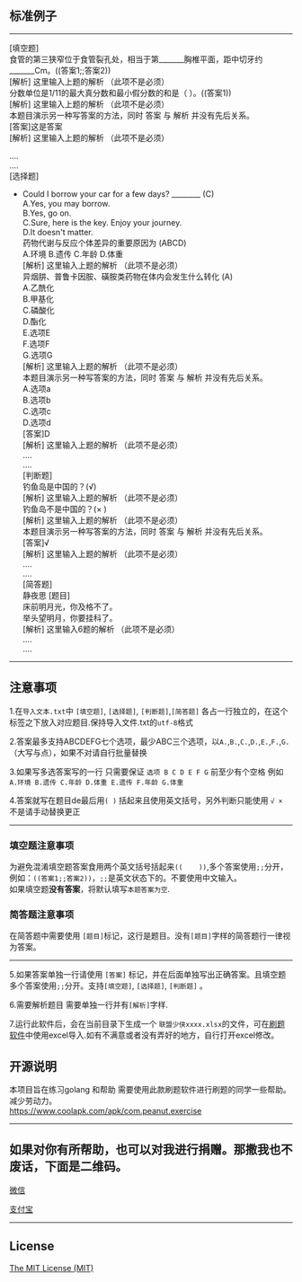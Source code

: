 ## 标准例子
---

[填空题]    
食管的第三狭窄位于食管裂孔处，相当于第_______胸椎平面，距中切牙约_______Cm。((答案1;;答案2))  
[解析] 这里输入上题的解析 （此项不是必须）   
分数单位是1/11的最大真分数和最小假分数的和是（    ）。((答案1))   
[解析] 这里输入上题的解析 （此项不是必须）     
本题目演示另一种写答案的方法，同时 答案 与 解析 并没有先后关系。    
[答案]这是答案    
[解析] 这里输入上题的解析 （此项不是必须）    

....    
....    
[选择题]    
- Could I borrow your car for a few days?  ________  (C)    
A.Yes, you may borrow.    
B.Yes, go on.    
C.Sure, here is the key. Enjoy your journey.    
D.It doesn't matter.    
药物代谢与反应个体差异的重要原因为 (ABCD)    
A.环境 B.遗传 C.年龄 D.体重     
[解析] 这里输入上题的解析 （此项不是必须）       
异烟肼、普鲁卡因胺、磺胺类药物在体内会发生什么转化 (A)    
A.乙酰化     
B.甲基化     
C.磷酸化    
D.酯化      
E.选项E    
F.选项F    
G.选项G    
[解析] 这里输入上题的解析 （此项不是必须）  
本题目演示另一种写答案的方法，同时 答案 与 解析 并没有先后关系。    
A.选项a    
B.选项b    
C.选项c    
D.选项d    
[答案]D    
[解析] 这里输入上题的解析 （此项不是必须）     
....    
....    
[判断题]      
钓鱼岛是中国的？(√)      
[解析] 这里输入上题的解析 （此项不是必须）     
钓鱼岛不是中国的？(× )       
[解析] 这里输入上题的解析 （此项不是必须）     
本题目演示另一种写答案的方法，同时 答案 与 解析 并没有先后关系。    
[答案]√    
[解析] 这里输入上题的解析 （此项不是必须）     
....     
....        
[简答题]     
静夜思          [题目]     
床前明月光，你及格不了。      
举头望明月，你要挂科了。     
[解析] 这里输入6题的解析 （此项不是必须）     
....     
....     

---

## 注意事项 
1.在`导入文本.txt`中 `[填空题]`,   `[选择题]`,  `[判断题]`,`[简答题]`  各占一行独立的，在这个标签之下放入对应题目.保持导入文件.txt的`utf-8`格式     

2.答案最多支持ABCDEFG七个选项，最少ABC三个选项，以`A.`,`B.`,`C.`,`D.`,`E.`,`F.`,`G.`（大写与点），如果不对请自行批量替换      

3.如果写多选答案写的一行 只需要保证 `选项 B C D E F G` 前至少有个空格 例如 `A.环境 B.遗传 C.年龄 D.体重 E.遗传 F.年龄 G.体重 `       

4.答案就写在题目de最后用`( )` 括起来且使用英文括号，另外判断只能使用 `√ × `不是请手动替换更正     
   
---
### 填空题注意事项    
为避免混淆填空题答案食用两个英文括号括起来`((    ))`,多个答案使用`;;`分开，例如：`((答案1;;答案2))`，`;;`是英文状态下的。不要使用中文输入。        
如果填空题**没有答案**，将默认填写`本题答案为空`.    

###  简答题注意事项    
在简答题中需要使用 `[题目]`标记，这行是题目。没有`[题目]`字样的简答题行一律视为答案。    

---
5.如果答案单独一行请使用  `[答案]`  标记，并在后面单独写出正确答案。且填空题多个答案使用`;;`分开。支持`[填空题]`,   `[选择题]`,  `[判断题]` 。    

6.需要解析题目 需要单独一行并有`[解析]`字样.

7.运行此软件后，会在当前目录下生成一个 `联盟少侠xxxx.xlsx`的文件，可在[刷题软件](https://www.coolapk.com/apk/com.peanut.exercise)中使用excel导入.如有不满意或者没有弄好的地方，自行打开excel修改。    
## 开源说明

本项目旨在练习golang 和帮助 需要使用此款刷题软件进行刷题的同学一些帮助。减少劳动力。    
https://www.coolapk.com/apk/com.peanut.exercise    

---
## 如果对你有所帮助，也可以对我进行捐赠。那撒我也不废话，下面是二维码。
[微信](https://gitee.com/shaoxia1991/Blog/raw/master/me/%E5%BE%AE%E4%BF%A1%E6%94%B6%E6%AC%BE.png)  

[支付宝](https://gitee.com/shaoxia1991/Blog/raw/master/me/%E6%94%AF%E4%BB%98%E5%AE%9D%E6%94%B6%E6%AC%BE.jpg)  

---

## License

[The MIT License (MIT)](https://raw.githubusercontent.com/user1121114685/google_to_wechat/master/LICENSE)

